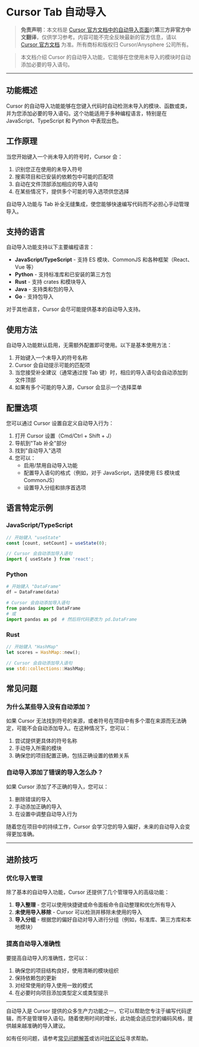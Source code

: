 # Cursor Tab 自动导入

> **免责声明**：本文档是 [Cursor 官方文档中的自动导入页面](https://docs.cursor.com/tab/auto-import)的**第三方非官方中文翻译**，仅供学习参考。内容可能不完全反映最新的官方信息，请以 [Cursor 官方文档](https://docs.cursor.com) 为准。所有商标和版权归 Cursor/Anysphere 公司所有。

> 本文档介绍 Cursor 的自动导入功能，它能够在您使用未导入的模块时自动添加必要的导入语句。

---

## 功能概述

Cursor 的自动导入功能能够在您键入代码时自动检测未导入的模块、函数或类，并为您添加必要的导入语句。这个功能适用于多种编程语言，特别是在 JavaScript、TypeScript 和 Python 中表现出色。

## 工作原理

当您开始键入一个尚未导入的符号时，Cursor 会：

1. 识别您正在使用的未导入符号
2. 搜索项目和已安装的依赖包中可能的匹配项
3. 自动在文件顶部添加相应的导入语句
4. 在某些情况下，提供多个可能的导入选项供您选择

自动导入功能与 Tab 补全无缝集成，使您能够快速编写代码而不必担心手动管理导入。

## 支持的语言

自动导入功能支持以下主要编程语言：

- **JavaScript/TypeScript** - 支持 ES 模块、CommonJS 和各种框架（React、Vue 等）
- **Python** - 支持标准库和已安装的第三方包
- **Rust** - 支持 crates 和模块导入
- **Java** - 支持类和包的导入
- **Go** - 支持包导入

对于其他语言，Cursor 会尽可能提供基本的自动导入支持。

## 使用方法

自动导入功能默认启用，无需额外配置即可使用。以下是基本使用方法：

1. 开始键入一个未导入的符号名称
2. Cursor 会自动提示可能的匹配项
3. 当您接受补全建议（通常通过按 Tab 键）时，相应的导入语句会自动添加到文件顶部
4. 如果有多个可能的导入源，Cursor 会显示一个选择菜单

## 配置选项

您可以通过 Cursor 设置自定义自动导入行为：

1. 打开 Cursor 设置（Cmd/Ctrl + Shift + J）
2. 导航到"Tab 补全"部分
3. 找到"自动导入"选项
4. 您可以：
   - 启用/禁用自动导入功能
   - 配置导入语句的格式（例如，对于 JavaScript，选择使用 ES 模块或 CommonJS）
   - 设置导入分组和排序首选项

## 语言特定示例

### JavaScript/TypeScript

```javascript
// 开始键入 "useState"
const [count, setCount] = useState(0);

// Cursor 会自动添加导入语句
import { useState } from 'react';
```

### Python

```python
# 开始键入 "DataFrame"
df = DataFrame(data)

# Cursor 会自动添加导入语句
from pandas import DataFrame
# 或
import pandas as pd  # 然后将代码更改为 pd.DataFrame
```

### Rust

```rust
// 开始键入 "HashMap"
let scores = HashMap::new();

// Cursor 会自动添加导入语句
use std::collections::HashMap;
```

## 常见问题

### 为什么某些导入没有自动添加？

如果 Cursor 无法找到符号的来源，或者符号在项目中有多个潜在来源而无法确定，可能不会自动添加导入。在这种情况下，您可以：

1. 尝试提供更具体的符号名称
2. 手动导入所需的模块
3. 确保您的项目配置正确，包括正确设置的依赖关系

### 自动导入添加了错误的导入怎么办？

如果 Cursor 添加了不正确的导入，您可以：

1. 删除错误的导入
2. 手动添加正确的导入
3. 在设置中调整自动导入行为

随着您在项目中的持续工作，Cursor 会学习您的导入偏好，未来的自动导入会变得更加准确。

---

## 进阶技巧

### 优化导入管理

除了基本的自动导入功能，Cursor 还提供了几个管理导入的高级功能：

1. **导入整理** - 您可以使用快捷键或命令面板命令自动整理和优化所有导入
2. **未使用导入移除** - Cursor 可以检测并移除未使用的导入
3. **导入分组** - 根据您的偏好自动对导入进行分组（例如，标准库、第三方库和本地模块）

### 提高自动导入准确性

要提高自动导入的准确性，您可以：

1. 确保您的项目结构良好，使用清晰的模块组织
2. 保持依赖包的更新
3. 对经常使用的导入使用一致的模式
4. 在必要时向项目添加类型定义或类型提示

---

自动导入是 Cursor 提供的众多生产力功能之一，它可以帮助您专注于编写代码逻辑，而不是管理导入语句。随着使用时间的增长，此功能会适应您的编码风格，提供越来越准确的导入建议。

如有任何问题，请参考[常见问题解答](/ai/cursor/faq)或访问[社区论坛](https://forum.cursor.com)寻求帮助。 
